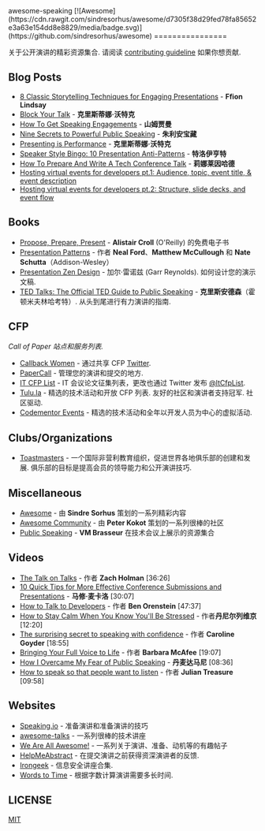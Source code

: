 <div class="github-widget" data-repo="matteofigus/awesome-speaking"></div>
awesome-speaking [![Awesome](https://cdn.rawgit.com/sindresorhus/awesome/d7305f38d29fed78fa85652e3a63e154dd8e8829/media/badge.svg)](https://github.com/sindresorhus/awesome)
================

关于公开演讲的精彩资源集合. 请阅读 [contributing guideline](https://github.com/matteofigus/awesome-speaking/blob/master/contributing.md) 如果你想贡献.

## Blog Posts
* [8 Classic Storytelling Techniques for Engaging Presentations](https://www.sparkol.com/en/Blog/8-Classic-storytelling-techniques-for-engaging-presentations) - **Ffion Lindsay**
* [Block Your Talk](http://eleganthack.com/block-your-talk/) - **克里斯蒂娜·沃特克**
* [How To Get Speaking Engagements](https://www.samjarman.co.nz/blog/speaking-gigs) - **山姆贾曼**
* [Nine Secrets to Powerful Public Speaking](http://www.gq-magazine.co.uk/article/public-speaking-tips) - **朱利安宝藏**
* [Presenting is Performance](http://eleganthack.com/presenting-is-performance/) - **克里斯蒂娜·沃特克**
* [Speaker Style Bingo: 10 Presentation Anti-Patterns](http://www.troyhunt.com/2015/06/speaker-style-bingo-10-presentation.html) - **特洛伊亨特**
* [How To Prepare And Write A Tech Conference Talk](http://wunder.schoenaberselten.com/2016/02/16/how-to-prepare-and-write-a-tech-conference-talk/) - **莉娜莱因哈德**
* [Hosting virtual events for developers pt.1: Audience, topic, event title, & event description](https://www.codementor.io/blog/developer-virtual-events-guide1-dgzxdgnfmf)
* [Hosting virtual events for developers pt.2: Structure, slide decks, and event flow](https://www.codementor.io/blog/developer-virtual-events-guide2-disafwxxav)

## Books
* [Propose, Prepare, Present](http://shop.oreilly.com/product/0636920027096.do) - **Alistair Croll** (O&#39;Reilly) 的免费电子书
* [Presentation Patterns](http://presentationpatterns.com/) - 作者 **Neal Ford**、**Matthew McCullough** 和 **Nate Schutta**（Addison-Wesley）
* [Presentation Zen Design](http://www.amazon.com/gp/product/0321668790)  - 加尔·雷诺兹 (Garr Reynolds). 如何设计您的演示文稿.
* [TED Talks: The Official TED Guide to Public Speaking](http://www.amazon.com/d/0544634497/)  - **克里斯安德森**（霍顿米夫林哈考特）. 从头到尾进行有力演讲的指南.

## CFP

*Call of Paper 站点和服务列表.*

* [Callback Women](http://www.callbackwomen.com/) - 通过共享 CFP [Twitter](https://twitter.com/callbackwomen).
* [PaperCall](https://papercall.io/) - 管理您的演讲和提交的地方.
* [IT CFP List](https://github.com/softwaremill/it-cfp-list) - IT 会议论文征集列表，更改也通过 Twitter 发布 [@ItCfpList](https://twitter.com/ItCfpList).
* [Tulu.la](https://tulu.la)  - 精选的技术活动和开放 CFP 列表. 友好的社区和演讲者支持冠军. 社区驱动.
* [Codementor Events](https://www.codementor.io/events) - 精选的技术活动和全年以开发人员为中心的虚拟活动.

## Clubs/Organizations
* [Toastmasters](https://www.toastmasters.org/Find-a-Club)  - 一个国际非营利教育组织，促进世界各地俱乐部的创建和发展. 俱乐部的目标是提高会员的领导能力和公开演讲技巧.

## Miscellaneous
* [Awesome](https://github.com/sindresorhus/awesome) - 由 **Sindre Sorhus** 策划的一系列精彩内容
* [Awesome Community](https://github.com/peterkokot/awesome-community) - 由 **Peter Kokot** 策划的一系列很棒的社区
* [Public Speaking](https://github.com/vmbrasseur/Public_Speaking) - **VM Brasseur** 在技术会议上展示的资源集合

## Videos
* [The Talk on Talks](https://zachholman.com/talk/the-talk-on-talks/) - 作者 **Zach Holman** [36:26]
* [10 Quick Tips for More Effective Conference Submissions and Presentations](https://www.youtube.com/watch?v=fJz4JJIchaY) - **马修·麦卡洛** [30:07]
* [How to Talk to Developers](https://www.youtube.com/watch?v=l9JXH7JPjR4) - 作者 **Ben Orenstein** [47:37]
* [How to Stay Calm When You Know You'll Be Stressed](https://www.ted.com/talks/daniel_levitin_how_to_stay_calm_when_you_know_you_ll_be_stressed) - 作者**丹尼尔列维京** [12:20]
* [The surprising secret to speaking with confidence](https://www.youtube.com/watch?v=a2MR5XbJtXU) - 作者 **Caroline Goyder** [18:55]
* [Bringing Your Full Voice to Life](https://www.youtube.com/watch?v=Ze763kgrWGg) - 作者 **Barbara McAfee** [19:07]
* [How I Overcame My Fear of Public Speaking](https://www.youtube.com/watch?v=80UVjkcxGmA) - **丹麦达马尼** [08:36]
* [How to speak so that people want to listen](https://www.youtube.com/watch?v=eIho2S0ZahI) - 作者 **Julian Treasure** [09:58]

## Websites
* [Speaking.io](http://speaking.io) - 准备演讲和准备演讲的技巧
* [awesome-talks](https://github.com/JanVanRyswyck/awesome-talks) - 一系列很棒的技术讲座
* [We Are All Awesome!](http://weareallaweso.me/) - 一系列关于演讲、准备、动机等的有趣帖子
* [HelpMeAbstract](http://helpmeabstract.com/) - 在提交演讲之前获得资深演讲者的反馈.
* [Irongeek](https://www.irongeek.com/) - 信息安全讲座合集.
* [Words to Time](https://wordstotime.com/) - 根据字数计算演讲需要多长时间.

## LICENSE
[MIT](https://github.com/matteofigus/awesome-speaking/blob/master/LICENSE.md)
